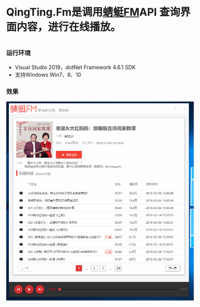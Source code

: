 # QingTing.Fm是调用[蜻蜓FM](https://www.qingting.fm/)API 查询界面内容，进行在线播放。  
# <h3>运行环境</h3>

* Visual Studio 2019，dotNet Framework 4.6.1 SDK
* 支持Windows Win7、8、10  

<h3>效果</h3>  
<img src="/resourcesImage/qingtingfm.gif"/>
